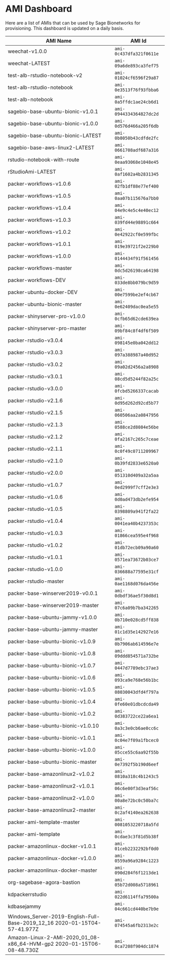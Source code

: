 # AMI Dashboard
Here are a list of AMIs that can be used by Sage Bionetworks for provisioning. This dashboard is updated on a daily basis.


AMI Name | AMI Id
-------- | ------
weechat-v1.0.0 | `ami-0c437dfa321f0611e`
weechat-LATEST | `ami-09a6de893ca3fef75`
test-alb-rstudio-notebook-v2 | `ami-01024cf6596f29a87`
test-alb-rstudio-notebook | `ami-0e3513f76f93fbba6`
test-alb-notebook | `ami-0a5ffdc1ae24cb6d1`
sagebio-base-ubuntu-bionic-v1.0.1 | `ami-0944334364827dc2d`
sagebio-base-ubuntu-bionic-v1.0.0 | `ami-0d576d466a205f6db`
sagebio-base-ubuntu-bionic-LATEST | `ami-0b8050b43cdfde2fc`
sagebio-base-aws-linux2-LATEST | `ami-0661708adf687a316`
rstudio-notebook-with-route | `ami-0eaa93068e1048e45`
rStudioAmi-LATEST | `ami-0af1602a4b2831345`
packer-workflows-v1.0.6 | `ami-02fb1df88e77ef400`
packer-workflows-v1.0.5 | `ami-0aa07b115676a7bb0`
packer-workflows-v1.0.4 | `ami-04e9c4e5c4e40ec12`
packer-workflows-v1.0.3 | `ami-039fd44e98891c664`
packer-workflows-v1.0.2 | `ami-0e42922cf0e599fbc`
packer-workflows-v1.0.1 | `ami-019e39721f2e229b0`
packer-workflows-v1.0.0 | `ami-0144434f91f561456`
packer-workflows-master | `ami-0dc5d26198ca64198`
packer-workflows-DEV | `ami-033de8bb079bc9d59`
packer-ubuntu-docker-DEV | `ami-00e7599be2ef4cb67`
packer-ubuntu-bionic-master | `ami-0e62409dac0ea5e55`
packer-shinyserver-pro-v1.0.0 | `ami-0cfb65d62cde639ea`
packer-shinyserver-pro-master | `ami-09bf84c8f4df6f509`
packer-rstudio-v3.0.4 | `ami-098145e0ba042dd12`
packer-rstudio-v3.0.3 | `ami-097a388987a40d952`
packer-rstudio-v3.0.2 | `ami-09a02d2456a2a8908`
packer-rstudio-v3.0.1 | `ami-08cd5d5244f82a25c`
packer-rstudio-v3.0.0 | `ami-0fcbd5266337cacab`
packer-rstudio-v2.1.6 | `ami-0d95d262d92cd5b77`
packer-rstudio-v2.1.5 | `ami-060506aa2a0847956`
packer-rstudio-v2.1.3 | `ami-0588ce2d8084e56be`
packer-rstudio-v2.1.2 | `ami-0fa2167c265c7ceae`
packer-rstudio-v2.1.1 | `ami-0c0f49c0711209967`
packer-rstudio-v2.1.0 | `ami-0b39fd2833e6520a0`
packer-rstudio-v2.0.0 | `ami-051310d409a32a5aa`
packer-rstudio-v1.0.7 | `ami-0ed2999f7cff2e3e3`
packer-rstudio-v1.0.6 | `ami-0d0ad473db2efe954`
packer-rstudio-v1.0.5 | `ami-0398809a941f2fa22`
packer-rstudio-v1.0.4 | `ami-0041ea40b4237353c`
packer-rstudio-v1.0.3 | `ami-01866cea595e4f968`
packer-rstudio-v1.0.2 | `ami-01db72ecb09a90a60`
packer-rstudio-v1.0.1 | `ami-0571ea73672b03ce7`
packer-rstudio-v1.0.0 | `ami-036688a77595e31cf`
packer-rstudio-master | `ami-0ae1168d076da456e`
packer-base-winserver2019-v0.0.1 | `ami-0dbdf36ae5f30d8d1`
packer-base-winserver2019-master | `ami-07c6a09b7ba342265`
packer-base-ubuntu-jammy-v1.0.0 | `ami-0b710e028cd5ff838`
packer-base-ubuntu-jammy-master | `ami-01c1d35e142927e16`
packer-base-ubuntu-bionic-v1.0.9 | `ami-0b7906ab614596e7e`
packer-base-ubuntu-bionic-v1.0.8 | `ami-09ddd854571a732be`
packer-base-ubuntu-bionic-v1.0.7 | `ami-0447d7789ebc37ae3`
packer-base-ubuntu-bionic-v1.0.6 | `ami-093ca9e768e56b1bc`
packer-base-ubuntu-bionic-v1.0.5 | `ami-08030043dfd4f797a`
packer-base-ubuntu-bionic-v1.0.4 | `ami-0fe60e01dbcdcda49`
packer-base-ubuntu-bionic-v1.0.2 | `ami-0d383722ce22a6ea1`
packer-base-ubuntu-bionic-v1.0.10 | `ami-0a3c3e0cb6ae0cc6c`
packer-base-ubuntu-bionic-v1.0.1 | `ami-0c04e7f09a1fbcec0`
packer-base-ubuntu-bionic-v1.0.0 | `ami-05cce55c6aa92f55b`
packer-base-ubuntu-bionic-master | `ami-0e7392f5b190d6eef`
packer-base-amazonlinux2-v1.0.2 | `ami-0810a318c4b1243c5`
packer-base-amazonlinux2-v1.0.1 | `ami-06c6e00f3d3eaf56c`
packer-base-amazonlinux2-v1.0.0 | `ami-00a8e72bc0c50ba7c`
packer-base-amazonlinux2-master | `ami-0c2af4140ea262638`
packer-ami-template-master | `ami-0081053220718a5fd`
packer-ami-template | `ami-0cdae3c3f81d5b38f`
packer-amazonlinux-docker-v1.0.1 | `ami-01ceb2232292bf0d0`
packer-amazonlinux-docker-v1.0.0 | `ami-0559a96a9284c1223`
packer-amazonlinux-docker-master | `ami-090d284f6f1213de1`
org-sagebase-agora-bastion | `ami-05b72d008a5718961`
kdpackerrstudio | `ami-022d6114ffa79500a`
kdbasejammy | `ami-04c661cd440be7b9e`
Windows_Server-2019-English-Full-Base-2019_12_16 2020-01-15T04-57-41.977Z | `ami-074545a6fb2313e2c`
Amazon-Linux-2-AMI-2020_01_08-x86_64-HVM-gp2 2020-01-15T06-08-48.730Z | `ami-0ca7208f904dc1874`